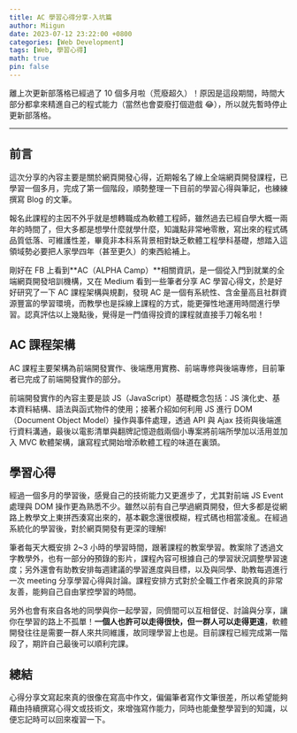 ```yaml
---
title: AC 學習心得分享-入坑篇
author: Miigun
date: 2023-07-12 23:22:00 +0800
categories: [Web Development]
tags: [Web, 學習心得]
math: true
pin: false
---
```


離上次更新部落格已經過了 10 個多月啦（荒廢超久）！原因是這段期間，時間大部分都拿來精進自己的程式能力（當然也會耍廢打個遊戲 😂），所以就先暫時停止更新部落格。

---

## 前言

這次分享的內容主要是關於網頁開發心得，近期報名了線上全端網頁開發課程，已學習一個多月，完成了第一個階段，順勢整理一下目前的學習心得與筆記，也練練撰寫 Blog 的文筆。

報名此課程的主因不外乎就是想轉職成為軟體工程師，雖然過去已經自學大概一兩年的時間了，但大多都是想學什麼就學什麼，知識點非常~~地~~零散，寫出來的程式碼品質低落、可維護性差，畢竟非本科系背景相對缺乏軟體工程學科基礎，想踏入這領域勢必要把人家學四年（甚至更久）的東西給補上。

剛好在 FB 上看到**AC（ALPHA Camp）**相關資訊，是一個從入門到就業的全端網頁開發培訓機構，又在 Medium 看到一些筆者分享 AC 學習心得文，於是好好研究了一下 AC 課程架構與規劃，發現 AC 是一個有系統性、含金量高且社群資源豐富的學習環境，而教學也是採線上課程的方式，能更彈性地運用時間進行學習。認真評估以上幾點後，覺得是一門值得投資的課程就直接手刀報名啦！

## AC 課程架構

AC 課程主要架構為前端開發實作、後端應用實務、前端專修與後端專修，目前筆者已完成了前端開發實作的部分。

前端開發實作的內容主要是談 JS（JavaScript）基礎概念包括：JS 演化史、基本資料結構、語法與函式物件的使用；接著介紹如何利用 JS 進行 DOM（Document Object Model）操作與事件處理，透過 API 與 Ajax 技術與後端進行資料溝通，最後以電影清單與翻牌記憶遊戲兩個小專案將前端所學加以活用並加入 MVC 軟體架構，讓寫程式開始增添軟體工程的味道在裏頭。

## 學習心得

經過一個多月的學習後，感覺自己的技術能力又更進步了，尤其對前端 JS Event 處理與 DOM 操作更為熟悉不少。雖然以前有自己學過網頁開發，但大多都是從網路上教學文上東拼西湊寫出來的，基本觀念還很模糊，程式碼也相當凌亂。在經過系統化的學習後，對於網頁開發有更深的理解!

筆者每天大概安排 2~3 小時的學習時間，跟著課程的教案學習。教案除了透過文字教學外，也有一部分~~的~~預錄的影片，課程內容可根據自己的學習狀況調整學習速度；另外還會有助教安排每週建議的學習進度與目標，以及與同學、助教每週進行一次 meeting 分享學習心得與討論。課程安排方式對於全職工作者來說真的非常友善，能夠自己自由掌控學習的時間。

另外也會有來自各地的同學與你一起學習，同儕間可以互相督促、討論與分享，讓你在學習的路上不孤單！**一個人也許可以走得很快，但一群人可以走得更遠**，軟體開發往往是需要一群人來共同維護，故同理學習上也是。目前課程已經完成第一階段了，期許自己最後可以順利完課。

## 總結

心得分享文寫起來真的很像在寫高中作文，偏偏筆者寫作文筆很差，所以希望能夠藉由持續撰寫心得文或技術文，來增強寫作能力，同時也能彙整學習到的知識，以便忘記時可以回來複習一下。

